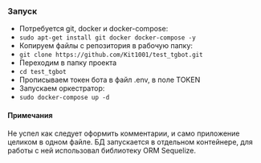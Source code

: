 ### Запуск
- Потребуется git, docker и docker-compose:  
- `sudo apt-get install git docker docker-compose -y`
- Копируем файлы с репозитория в рабочую папку:
- `git clone https://github.com/Kit1001/test_tgbot.git`
- Переходим в папку проекта
- `cd test_tgbot`
- Прописываем токен бота в файл .env, в поле TOKEN
- Запускаем оркестратор:
- `sudo docker-compose up -d`


#### Примечания
Не успел как следует оформить комментарии, и само приложение целиком в одном файле.
БД запускается в отдельном контейнере, для работы с ней использовал библиотеку ORM Sequelize.
